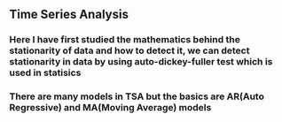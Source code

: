## Time Series Analysis
### Here I have first studied the mathematics behind the stationarity of data and how to detect it, we can detect stationarity in data by using auto-dickey-fuller test which is used in statisics
### There are many models in TSA but the basics are AR(Auto Regressive) and MA(Moving Average) models
### 
